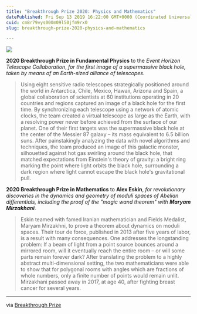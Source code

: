 ```yaml
---
title: "Breakthrough Prize 2020: Physics and Mathematics"
datePublished: Fri Sep 13 2019 16:22:00 GMT+0000 (Coordinated Universal Time)
cuid: cm8r79vys000m09l50jfm9rx0
slug: breakthrough-prize-2020-physics-and-mathematics

---
```



![](https://cdn.hashnode.com/res/hashnode/image/upload/v1743070672868/2ef48d7a-f82b-4f08-ad7e-5ac4118ffef7.jpeg)

**2020 Breakthrough Prize in Fundamental Physics** to the _Event Horizon Telescope Collaboration_, _for the first image of a supermassive black hole, taken by means of an Earth-sized alliance of telescopes_.

> Using eight sensitive radio telescopes strategically positioned around the world in Antarctica, Chile, Mexico, Hawaii, Arizona and Spain, a global collaboration of scientists at 60 institutions operating in 20 countries and regions captured an image of a black hole for the first time. By synchronizing each telescope using a network of atomic clocks, the team created a virtual telescope as large as the Earth, with a resolving power never before achieved from the surface of our planet. One of their first targets was the supermassive black hole at the center of the Messier 87 galaxy – its mass equivalent to 6.5 billion suns. After painstakingly analyzing the data with novel algorithms and techniques, the team produced an image of this galactic monster, silhouetted against hot gas swirling around the black hole, that matched expectations from Einstein's theory of gravity: a bright ring marking the point where light orbits the black hole, surrounding a dark region where light cannot escape the black hole's gravitational pull.

**2020 Breakthrough Prize in Mathematics** to **Alex Eskin**, _for revolutionary discoveries in the dynamics and geometry of moduli spaces of Abelian differentials, including the proof of the "magic wand theorem" with **Maryam Mirzakhani**_.

> Eskin teamed with famed Iranian mathematician and Fields Medalist, Maryam Mirzakhni, to prove a theorem about dynamics on moduli spaces. Their tour de force, published in 2013 after five years of labor, is a result with many consequences. One addresses the longstanding problem: If a beam of light from a point source bounces around a mirrored room, will it eventually reach the entire room – or will some parts remain forever dark? After translating the problem to a highly abstract multi-dimensional setting, the two mathematicians were able to show that for polygonal rooms with angles which are fractions of whole numbers, only a finite number of points would remain unlit. Mirzakhani passed away in 2017, at age 40, after fighting breast cancer for several years.

* * *

via [Breakthrough Prize](https://breakthroughprize.org/News/54)